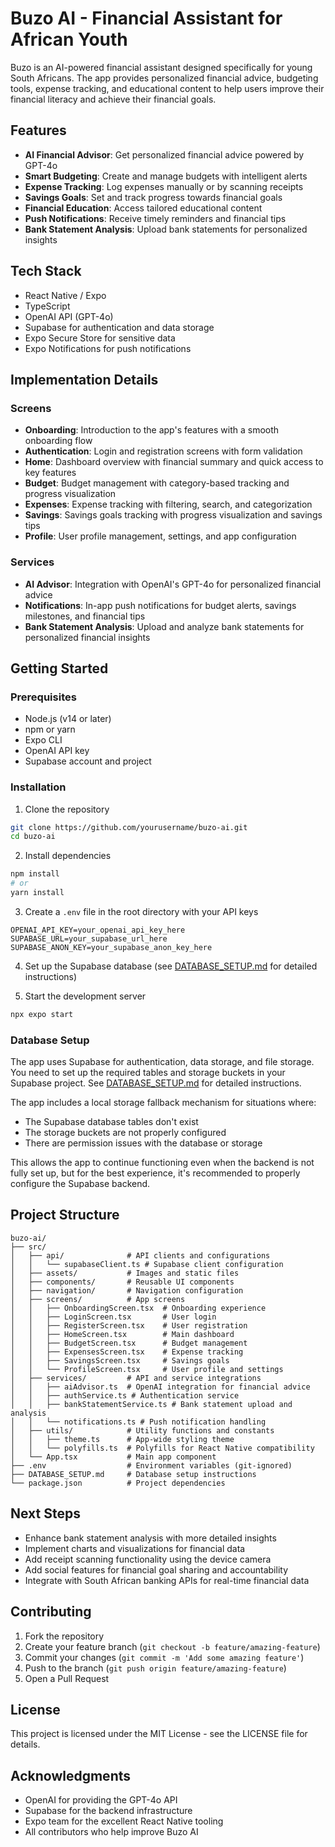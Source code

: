 # Buzo AI - Financial Assistant for African Youth

Buzo is an AI-powered financial assistant designed specifically for young South Africans. The app provides personalized financial advice, budgeting tools, expense tracking, and educational content to help users improve their financial literacy and achieve their financial goals.

## Features

- **AI Financial Advisor**: Get personalized financial advice powered by GPT-4o
- **Smart Budgeting**: Create and manage budgets with intelligent alerts
- **Expense Tracking**: Log expenses manually or by scanning receipts
- **Savings Goals**: Set and track progress towards financial goals
- **Financial Education**: Access tailored educational content
- **Push Notifications**: Receive timely reminders and financial tips
- **Bank Statement Analysis**: Upload bank statements for personalized insights

## Tech Stack

- React Native / Expo
- TypeScript
- OpenAI API (GPT-4o)
- Supabase for authentication and data storage
- Expo Secure Store for sensitive data
- Expo Notifications for push notifications

## Implementation Details

### Screens

- **Onboarding**: Introduction to the app's features with a smooth onboarding flow
- **Authentication**: Login and registration screens with form validation
- **Home**: Dashboard overview with financial summary and quick access to key features
- **Budget**: Budget management with category-based tracking and progress visualization
- **Expenses**: Expense tracking with filtering, search, and categorization
- **Savings**: Savings goals tracking with progress visualization and savings tips
- **Profile**: User profile management, settings, and app configuration

### Services

- **AI Advisor**: Integration with OpenAI's GPT-4o for personalized financial advice
- **Notifications**: In-app push notifications for budget alerts, savings milestones, and financial tips
- **Bank Statement Analysis**: Upload and analyze bank statements for personalized financial insights

## Getting Started

### Prerequisites

- Node.js (v14 or later)
- npm or yarn
- Expo CLI
- OpenAI API key
- Supabase account and project

### Installation

1. Clone the repository
```bash
git clone https://github.com/yourusername/buzo-ai.git
cd buzo-ai
```

2. Install dependencies
```bash
npm install
# or
yarn install
```

3. Create a `.env` file in the root directory with your API keys
```
OPENAI_API_KEY=your_openai_api_key_here
SUPABASE_URL=your_supabase_url_here
SUPABASE_ANON_KEY=your_supabase_anon_key_here
```

4. Set up the Supabase database (see [DATABASE_SETUP.md](./DATABASE_SETUP.md) for detailed instructions)

5. Start the development server
```bash
npx expo start
```

### Database Setup

The app uses Supabase for authentication, data storage, and file storage. You need to set up the required tables and storage buckets in your Supabase project. See [DATABASE_SETUP.md](./DATABASE_SETUP.md) for detailed instructions.

The app includes a local storage fallback mechanism for situations where:
- The Supabase database tables don't exist
- The storage buckets are not properly configured
- There are permission issues with the database or storage

This allows the app to continue functioning even when the backend is not fully set up, but for the best experience, it's recommended to properly configure the Supabase backend.

## Project Structure

```
buzo-ai/
├── src/
│   ├── api/              # API clients and configurations
│   │   └── supabaseClient.ts # Supabase client configuration
│   ├── assets/           # Images and static files
│   ├── components/       # Reusable UI components
│   ├── navigation/       # Navigation configuration
│   ├── screens/          # App screens
│   │   ├── OnboardingScreen.tsx  # Onboarding experience
│   │   ├── LoginScreen.tsx       # User login
│   │   ├── RegisterScreen.tsx    # User registration
│   │   ├── HomeScreen.tsx        # Main dashboard
│   │   ├── BudgetScreen.tsx      # Budget management
│   │   ├── ExpensesScreen.tsx    # Expense tracking
│   │   ├── SavingsScreen.tsx     # Savings goals
│   │   └── ProfileScreen.tsx     # User profile and settings
│   ├── services/         # API and service integrations
│   │   ├── aiAdvisor.ts  # OpenAI integration for financial advice
│   │   ├── authService.ts # Authentication service
│   │   ├── bankStatementService.ts # Bank statement upload and analysis
│   │   └── notifications.ts # Push notification handling
│   ├── utils/            # Utility functions and constants
│   │   ├── theme.ts      # App-wide styling theme
│   │   └── polyfills.ts  # Polyfills for React Native compatibility
│   └── App.tsx           # Main app component
├── .env                  # Environment variables (git-ignored)
├── DATABASE_SETUP.md     # Database setup instructions
└── package.json          # Project dependencies
```

## Next Steps

- Enhance bank statement analysis with more detailed insights
- Implement charts and visualizations for financial data
- Add receipt scanning functionality using the device camera
- Add social features for financial goal sharing and accountability
- Integrate with South African banking APIs for real-time financial data

## Contributing

1. Fork the repository
2. Create your feature branch (`git checkout -b feature/amazing-feature`)
3. Commit your changes (`git commit -m 'Add some amazing feature'`)
4. Push to the branch (`git push origin feature/amazing-feature`)
5. Open a Pull Request

## License

This project is licensed under the MIT License - see the LICENSE file for details.

## Acknowledgments

- OpenAI for providing the GPT-4o API
- Supabase for the backend infrastructure
- Expo team for the excellent React Native tooling
- All contributors who help improve Buzo AI
